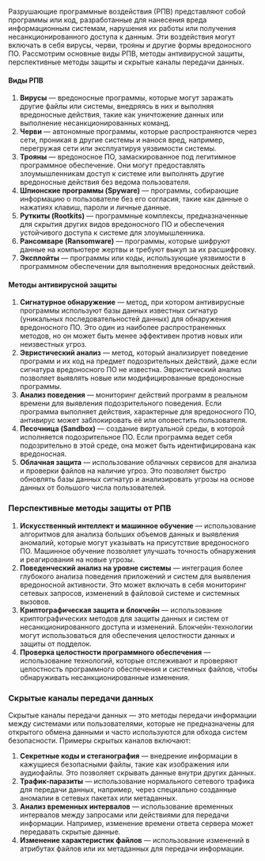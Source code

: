 Разрушающие программные воздействия (РПВ) представляют собой программы или код, разработанные для нанесения вреда информационным системам, нарушения их работы или получения несанкционированного доступа к данным. Эти воздействия могут включать в себя вирусы, черви, трояны и другие формы вредоносного ПО. Рассмотрим основные виды РПВ, методы антивирусной защиты, перспективные методы защиты и скрытые каналы передачи данных.
#### Виды РПВ
1. **Вирусы** — вредоносные программы, которые могут заражать другие файлы или системы, внедряясь в них и выполняя вредоносные действия, такие как уничтожение данных или выполнение несанкционированных команд.
2. **Черви** — автономные программы, которые распространяются через сети, проникая в другие системы и нанося вред, например, перегружая сети или эксплуатируя уязвимости системы.
3. **Трояны** — вредоносное ПО, замаскированное под легитимное программное обеспечение. Они могут предоставлять злоумышленникам доступ к системе или выполнять другие вредоносные действия без ведома пользователя.
4. **Шпионские программы (Spyware)** — программы, собирающие информацию о пользователе без его согласия, такие как данные о нажатиях клавиш, пароли и личные данные.
5. **Руткиты (Rootkits)** — программные комплексы, предназначенные для скрытия других видов вредоносного ПО и обеспечения устойчивого доступа к системе для злоумышленника.
6. **Рансомваре (Ransomware)** — программы, которые шифруют данные на компьютере жертвы и требуют выкуп за их расшифровку.
7. **Эксплойты** — программы или коды, использующие уязвимости в программном обеспечении для выполнения вредоносных действий.
#### Методы антивирусной защиты
1. **Сигнатурное обнаружение** — метод, при котором антивирусные программы используют базы данных известных сигнатур (уникальных последовательностей данных) для обнаружения вредоносного ПО. Это один из наиболее распространенных методов, но он может быть менее эффективен против новых или неизвестных угроз.
2. **Эвристический анализ** — метод, который анализирует поведение программ и их код на предмет подозрительных действий, даже если сигнатура вредоносного ПО не известна. Эвристический анализ позволяет выявлять новые или модифицированные вредоносные программы.
3. **Анализ поведения** — мониторинг действий программ в реальном времени для выявления подозрительного поведения. Если программа выполняет действия, характерные для вредоносного ПО, антивирус может заблокировать её или оповестить пользователя.
4. **Песочница (Sandbox)** — создание виртуальной среды, в которой исполняется подозрительное ПО. Если программа ведет себя подозрительно в этой среде, она может быть идентифицирована как вредоносная.
5. **Облачная защита** — использование облачных сервисов для анализа и проверки файлов на наличие угроз. Это позволяет быстро обновлять базы данных сигнатур и анализировать угрозы на основе данных от большого числа пользователей.
### Перспективные методы защиты от РПВ
1. **Искусственный интеллект и машинное обучение** — использование алгоритмов для анализа больших объемов данных и выявления аномалий, которые могут указывать на присутствие вредоносного ПО. Машинное обучение позволяет улучшать точность обнаружения и реагирования на новые угрозы.
2. **Поведенческий анализ на уровне системы** — интеграция более глубокого анализа поведения приложений и систем для выявления вредоносной активности. Это может включать в себя мониторинг сетевых запросов, изменений в файловой системе и системных вызовов.
3. **Криптографическая защита и блокчейн** — использование криптографических методов для защиты данных и систем от несанкционированного доступа и изменений. Блокчейн-технологии могут использоваться для обеспечения целостности данных и защиты от подделок.
4. **Проверка целостности программного обеспечения** — использование технологий, которые отслеживают и проверяют целостность программного обеспечения и системных файлов, чтобы обнаруживать несанкционированные изменения.
### Скрытые каналы передачи данных
Скрытые каналы передачи данных — это методы передачи информации между системами или пользователями, которые не предназначены для открытого обмена данными и часто используются для обхода систем безопасности. Примеры скрытых каналов включают:
1. **Секретные коды и стеганография** — внедрение информации в кажущиеся безопасными файлы, такие как изображения или аудиофайлы. Это позволяет скрывать данные внутри других данных.
2. **Трафик-паразиты** — использование нормального сетевого трафика для передачи данных, например, через специально созданные аномалии в сетевых пакетах или метаданных.
3. **Анализ временных интервалов** — использование временных интервалов между запросами или действиями для передачи информации. Например, изменение времени ответа сервера может передавать скрытые данные.
4. **Изменение характеристик файлов** — использование изменений в атрибутах файлов или их метаданных для передачи информации.